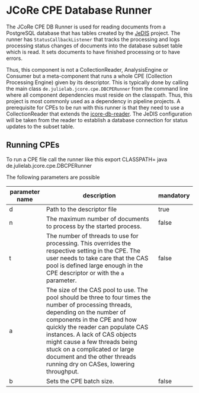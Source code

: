 # JCoRe CPE Database Runner

The JCoRe CPE DB Runner is used for reading documents from a PostgreSQL database that has tables created by the [JeDIS](https://github.com/JULIELab/jedis) project. The runner has `StatusCallbackListener` that tracks the processing and logs processing status changes of documents into the database subset table which is read. It sets documents to have finished processing or to have errors.

Thus, this component is not a CollectionReader, AnalysisEngine or Consumer but a meta-component that runs a whole CPE (Collection Processing Engine) given by its descriptor. This is typically done by calling the main class `de.julielab.jcore.cpe.DBCPERunner` from the command line where all component dependencies must reside on the classpath. Thus, this project is most commonly used as a dependency in pipeline projects.
A prerequisite for CPEs to be run with this runner is that they need to use a CollectionReader that extends the [jcore-db-reader](https://github.com/JULIELab/jcore-base/tree/master/jcore-db-reader). The JeDIS configuration will be taken from the reader to establish a database connection for status updates to the subset table.

## Running CPEs

To run a CPE file call the runner like this
    export CLASSPATH=<component JARs and classes>
    java de.julielab.jcore.cpe.DBCPERunner <parameters>
    
The following parameters are possible

| parameter name | description | mandatory |
|----------------|-------------|-----------|
| d | Path to the descriptor file | true |
| n | The maximum number of documents to process by the started process. | false |
| t | The number of threads to use for processing. This overrides the respective setting in the CPE. The user needs to take care that the CAS pool is defined large enough in the CPE descriptor or with the `a` parameter. | false |
| a | The size of the CAS pool to use. The pool should be three to four times the number of processing threads, depending on the number of components in the CPE and how quickly the reader can populate CAS instances. A lack of CAS objects might cause a few threads being stuck on a complicated or large document and the other threads running dry on CASes, lowering throughput. |
| b | Sets the CPE batch size. | false | 
